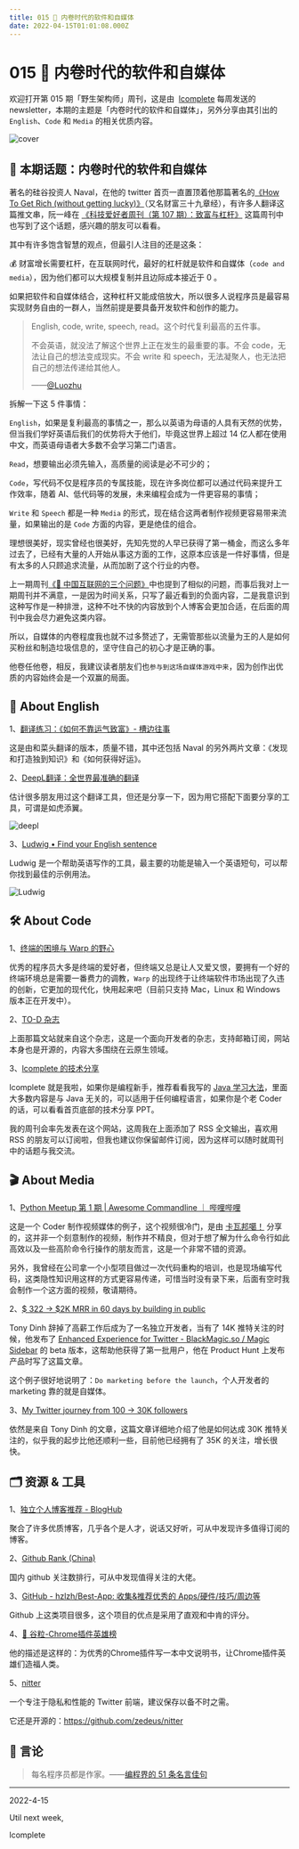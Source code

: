 ```yaml
---
title: 015 🍻 内卷时代的软件和自媒体
date: 2022-04-15T01:01:08.000Z
---
```


# 015 🍻 内卷时代的软件和自媒体

欢迎打开第 015 期「野生架构师」周刊，这是由  [lcomplete](https://twitter.com/lcomplete_wild) 每周发送的 newsletter，本期的主题是「内卷时代的软件和自媒体」，另外分享由其引出的 `English`、`Code` 和 `Media` 的相关优质内容。

![cover](./image/015/cover.jpg)

## 📝 本期话题：内卷时代的软件和自媒体

著名的硅谷投资人 Naval，在他的 twitter 首页一直置顶着他那篇著名的[《How To Get Rich (without getting lucky)》](https://twitter.com/naval/status/1002103360646823936)（又名财富三十九章经），有许多人翻译这篇推文串，阮一峰在 [《科技爱好者周刊（第 107 期）：致富与杠杆》](https://www.ruanyifeng.com/blog/2020/05/weekly-issue-107.html) 这篇周刊中也写到了这个话题，感兴趣的朋友可以看看。

其中有许多饱含智慧的观点，但最引人注目的还是这条：

💰 财富增长需要杠杆，在互联网时代，最好的杠杆就是软件和自媒体（`code and media`），因为他们都可以大规模复制并且边际成本接近于 0 。

如果把软件和自媒体结合，这种杠杆又能成倍放大，所以很多人说程序员是最容易实现财务自由的一群人，当然前提是要具备开发软件和创作的能力。

> English, code, write, speech, read。这个时代复利最高的五件事。
>
> 不会英语，就没法了解这个世界上正在发生的最重要的事。不会 code，无法让自己的想法变成现实。不会 write 和 speech，无法凝聚人，也无法把自己的想法传递给其他人。
>
> ——[@Luozhu](https://twitter.com/LuozhuZhang/status/1497968358813143047)

拆解一下这 5 件事情：

`English`，如果是复利最高的事情之一，那么以英语为母语的人具有天然的优势，但当我们学好英语后我们的优势将大于他们，毕竟这世界上超过 14 亿人都在使用中文，而英语母语者大多数不会学习第二门语言。

`Read`，想要输出必须先输入，高质量的阅读是必不可少的；

`Code`，写代码不仅是程序员的专属技能，现在许多岗位都可以通过代码来提升工作效率，随着 AI、低代码等的发展，未来编程会成为一件更容易的事情；

`Write` 和 `Speech` 都是一种 `Media` 的形式，现在结合这两者制作视频更容易带来流量，如果输出的是 `Code` 方面的内容，更是绝佳的组合。

理想很美好，现实曾经也很美好，先知先觉的人早已获得了第一桶金，而这么多年过去了，已经有大量的人开始从事这方面的工作，这原本应该是一件好事情，但是有太多的人只顾追求流量，从而加剧了这个行业的内卷。

上一期周刊[《🚮 中国互联网的三个问题》](http://weekly.codelc.com/issues/issue-1123870)中也提到了相似的问题，而事后我对上一期周刊并不满意，一是因为时间关系，只写了最近看到的负面内容，二是我意识到这种写作是一种排泄，这种不吐不快的内容放到个人博客会更加合适，在后面的周刊中我会尽力避免这类内容。

所以，自媒体的内卷程度我也就不过多赘述了，无需管那些以流量为王的人是如何买粉丝和制造垃圾信息的，坚守住自己的初心才是正确的事。

他卷任他卷，相反，我建议读者朋友们也`参与到这场自媒体游戏中来`，因为创作出优质的内容始终会是一个双赢的局面。

## 📖 About English

1、[翻译练习：《如何不靠运气致富》- 槽边往事](https://www.hecaitou.info/2020/09/blog-post_22.html)

这是由和菜头翻译的版本，质量不错，其中还包括 Naval 的另外两片文章：《发现和打造独到知识》和《如何获得好运》。

2、[DeepL翻译：全世界最准确的翻译](https://www.deepl.com/translator)

估计很多朋友用过这个翻译工具，但还是分享一下，因为用它搭配下面要分享的工具，可谓是如虎添翼。

![deepl](./image/015/deepl.jpeg)

3、[Ludwig • Find your English sentence](https://ludwig.guru/)

Ludwig 是一个帮助英语写作的工具，最主要的功能是输入一个英语短句，可以帮你找到最佳的示例用法。

![Ludwig](./image/015/win.jpeg)

## 🛠 About Code

1、[终端的困境与 Warp 的野心](https://2d2d.io/s2/warp/)

优秀的程序员大多是终端的爱好者，但终端又总是让人又爱又恨，要拥有一个好的终端环境总是需要一番费力的调教，`Warp` 的出现终于让终端软件市场出现了久违的创新，它更加的现代化，快用起来吧（目前只支持 Mac，Linux 和 Windows 版本正在开发中）。

2、[TO-D 杂志](https://2d2d.io/)

上面那篇文站就来自这个杂志，这是一个面向开发者的杂志，支持邮箱订阅，网站本身也是开源的，内容大多围绕在云原生领域。

3、[lcomplete 的技术分享](https://tech.codelc.com/)

lcomplete 就是我啦，如果你是编程新手，推荐看看我写的 [Java 学习大法](https://tech.codelc.com/docs/java/java_study_way.html)，里面大多数内容是与 Java 无关的，可以适用于任何编程语言，如果你是个老 Coder 的话，可以看看首页底部的技术分享 PPT。

我的周刊会率先发表在这个网站，这周我在上面添加了 RSS 全文输出，喜欢用 RSS 的朋友可以订阅啦，但我也建议你保留邮件订阅，因为这样可以随时就周刊中的话题与我交流。

## 🎬 About Media

1、[Python Meetup 第 1 期 | Awesome Commandline ｜ 哔哩哔哩](https://www.bilibili.com/video/BV1BC4y147P6/)

这是一个 Coder 制作视频媒体的例子，这个视频很冷门，是由 [卡瓦邦噶！](https://www.kawabangga.com/talks) 分享的，这并非一个刻意制作的视频，制作并不精良，但对于想了解为什么命令行如此高效以及一些高阶命令行操作的朋友而言，这是一个非常不错的资源。

另外，我曾经在公司拿一个小型项目做过一次代码重构的培训，也是现场编写代码，这类隐性知识用这样的方式更容易传递，可惜当时没有录下来，后面有空时我会制作一个这方面的视频，敬请期待。

2、[$ 322 →  $2K MRR in 60 days by building in public](https://www.indiehackers.com/post/322-2k-mrr-in-60-days-by-building-in-public-7ba03e9e38)

Tony Dinh 辞掉了高薪工作后成为了一名独立开发者，当有了 14K 推特关注的时候，他发布了 [Enhanced Experience for Twitter - BlackMagic.so / Magic Sidebar](https://blackmagic.so/) 的 beta 版本，这帮助他获得了第一批用户，他在 Product Hunt 上发布产品时写了这篇文章。

这个例子很好地说明了：`Do marketing before the launch`，个人开发者的 marketing 靠的就是自媒体。

3、[My Twitter journey from 100 → 30K followers](https://tdinh.notion.site/My-Twitter-journey-from-100-30K-followers-498af3a642124927817247ca0ca4647f)

依然是来自 Tony Dinh 的文章，这篇文章详细地介绍了他是如何达成 30K 推特关注的，似乎我的起步比他还顺利一些，目前他已经拥有了 35K 的关注，增长很快。

## 🗂 资源 & 工具

1、[独立个人博客推荐 - BlogHub](https://bloghub.fun/)

聚合了许多优质博客，几乎各个是人才，说话又好听，可从中发现许多值得订阅的博客。

2、[Github Rank (China)](https://githubrank.com/)

国内 github 关注数排行，可从中发现值得关注的大佬。

3、[GitHub - hzlzh/Best-App: 收集&推荐优秀的 Apps/硬件/技巧/周边等](https://github.com/hzlzh/Best-App)

Github 上这类项目很多，这个项目的优点是采用了直观和中肯的评分。

4、[🌈 谷粒-Chrome插件英雄榜](https://github.com/zhaoolee/ChromeAppHeroes)

他的描述是这样的：为优秀的Chrome插件写一本中文说明书，让Chrome插件英雄们造福人类。

5、[nitter](https://nitter.net/)

一个专注于隐私和性能的 Twitter 前端，建议保存以备不时之需。

它还是开源的：<https://github.com/zedeus/nitter>

## 📜 言论

> 每名程序员都是作家。——[编程界的 51 条名言佳句](https://tech.codelc.com/docs/thinking/quotes.html)

---

2022-4-15

Util next week,

lcomplete